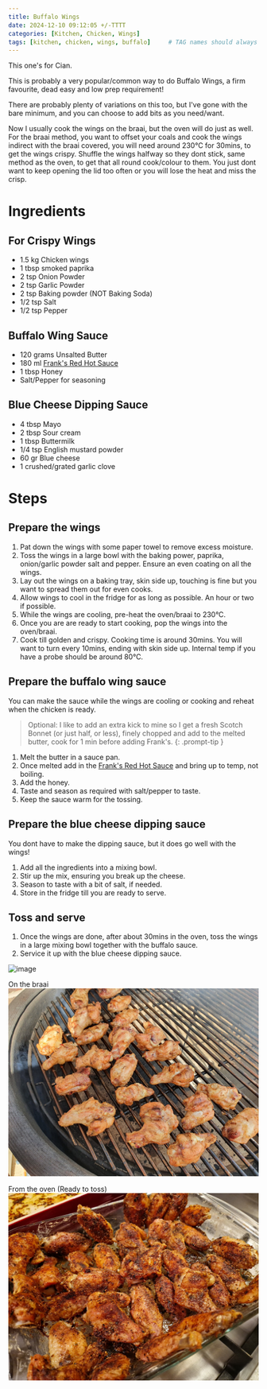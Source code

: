 ```yaml
---
title: Buffalo Wings
date: 2024-12-10 09:12:05 +/-TTTT
categories: [Kitchen, Chicken, Wings]
tags: [kitchen, chicken, wings, buffalo]     # TAG names should always be lowercase
---
```


This one's for Cian.

This is probably a very popular/common way to do Buffalo Wings, a firm favourite, dead easy and low prep requirement!

There are probably plenty of variations on this too, but I've gone with the bare minimum, and you can choose to add bits as you need/want.

Now I usually cook the wings on the braai, but the oven will do just as well. For the braai method, you want to offset your coals and cook the wings indirect with the braai covered, you will need around 230&deg;C for 30mins, to get the wings crispy. Shuffle the wings halfway so they dont stick, same method as the oven, to get that all round cook/colour to them. You just dont want to keep opening the lid too often or you will lose the heat and miss the crisp.

# Ingredients

## For Crispy Wings
- 1.5 kg Chicken wings
- 1 tbsp smoked paprika
- 2 tsp Onion Powder
- 2 tsp Garlic Powder
- 2 tsp Baking powder (NOT Baking Soda)
- 1/2 tsp Salt
- 1/2 tsp Pepper

## Buffalo Wing Sauce
- 120 grams Unsalted Butter
- 180 ml <a href="https://amzn.eu/d/iR3vThY" target="_blank">Frank's Red Hot Sauce</a>
- 1 tbsp Honey
- Salt/Pepper for seasoning

## Blue Cheese Dipping Sauce
- 4 tbsp Mayo
- 2 tbsp Sour cream
- 1 tbsp Buttermilk
- 1/4 tsp English mustard powder
- 60 gr Blue cheese
- 1 crushed/grated garlic clove

# Steps

## Prepare the wings
1. Pat down the wings with some paper towel to remove excess moisture.
2. Toss the wings in a large bowl with the baking power, paprika, onion/garlic powder salt and pepper. Ensure an even coating on all the wings.
3. Lay out the wings on a baking tray, skin side up, touching is fine but you want to spread them out for even cooks.
4. Allow wings to cool in the fridge for as long as possible. An hour or two if possible.
5. While the wings are cooling, pre-heat the oven/braai to 230&deg;C.
6. Once you are are ready to start cooking, pop the wings into the oven/braai.
7. Cook till golden and crispy. Cooking time is around 30mins. You will want to turn every 10mins, ending with skin side up. Internal temp if you have a probe should be around 80&deg;C.

## Prepare the buffalo wing sauce

You can make the sauce while the wings are cooling or cooking and reheat when the chicken is ready.

> Optional: I like to add an extra kick to mine so I get a fresh Scotch Bonnet (or just half, or less), finely chopped and add to the melted butter, cook for 1 min before adding Frank's.
{: .prompt-tip }

1. Melt the butter in a sauce pan.
2. Once melted add in the <a href="https://amzn.eu/d/iR3vThY" target="_blank">Frank's Red Hot Sauce</a> and bring up to temp, not boiling.
3. Add the honey.
4. Taste and season as required with salt/pepper to taste.
5. Keep the sauce warm for the tossing.

## Prepare the blue cheese dipping sauce

You dont have to make the dipping sauce, but it does go well with the wings!

1. Add all the ingredients into a mixing bowl.
2. Stir up the mix, ensuring you break up the cheese.
3. Season to taste with a bit of salt, if needed.
4. Store in the fridge till you are ready to serve.

## Toss and serve

1. Once the wings are done, after about 30mins in the oven, toss the wings in a large mixing bowl together with the buffalo sauce.
2. Service it up with the blue cheese dipping sauce.

 ![image](/assets/img/buffalowings/buff_wings.jpg)

 On the braai
 ![image](/assets/img/buffalowings/braai_buff_wings.jpg)

 From the oven (Ready to toss)
  ![image](/assets/img/buffalowings/oven_buff_wings.jpg)
